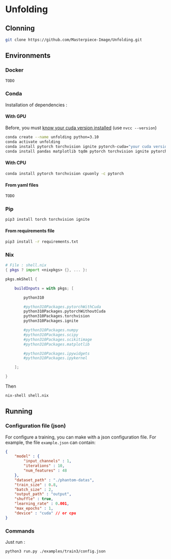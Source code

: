 # Unfolding

## __Clonning__
```bash
git clone https://github.com/Masterpiece-Image/Unfolding.git
```

## __Environments__

### __Docker__

```bash
TODO
```

### __Conda__


Installation of dependencies :

#### __With GPU__

Before, you must [know your cuda version installed](https://arnon.dk/check-cuda-installed/) (use `nvcc --version`)
```bash
conda create --name unfolding python=3.10
conda activate unfolding
conda install pytorch torchvision ignite pytorch-cuda="your cuda version or latest" -c pytorch -c nvidia
conda install pandas matplotlib tqdm pytorch torchvision ignite pytorch-cuda=11.7 -c pytorch -c nvidia
```



#### __With CPU__

```bash
conda install pytorch torchvision cpuonly -c pytorch
```

#### __From yaml files__

```bash
TODO
```

### __Pip__

```bash
pip3 install torch torchvision ignite
```

#### __From requirements file__

```bash
pip3 install -r requirements.txt
```


### __Nix__


```nix
# File : shell.nix 
{ pkgs ? import <nixpkgs> {}, ... }:

pkgs.mkShell {

    buildInputs = with pkgs; [

        python310

        #python310Packages.pytorchWithCuda
        python310Packages.pytorchWithoutCuda
        python310Packages.torchvision
        python310Packages.ignite

        #python310Packages.numpy
        #python310Packages.scipy
        #python310Packages.scikitimage
        #python310Packages.matplotlib

        #python310Packages.ipywidgets
        #python310Packages.ipykernel

    ];

}
```
Then
```bash
nix-shell shell.nix
```


## __Running__

### __Configuration file (json)__

For configure a training, you can make with a json configuration file.
For example, the file `example.json` can contain:
```json
{
    "model" : {
        "input_channels" : 1,
        "iterations" : 10,
        "num_features" : 48
    },
    "dataset_path" : "./phantom-datas",
    "train_size" : 0.8,
    "batch_size" : 2,
    "output_path" : "output",
    "shuffle" : true,
    "learning_rate" : 0.001,
    "max_epochs" : 1,
    "device" : "cuda" // or cpu
}
```

### __Commands__

Just run :
```bash
python3 run.py ./examples/train3/config.json
```

